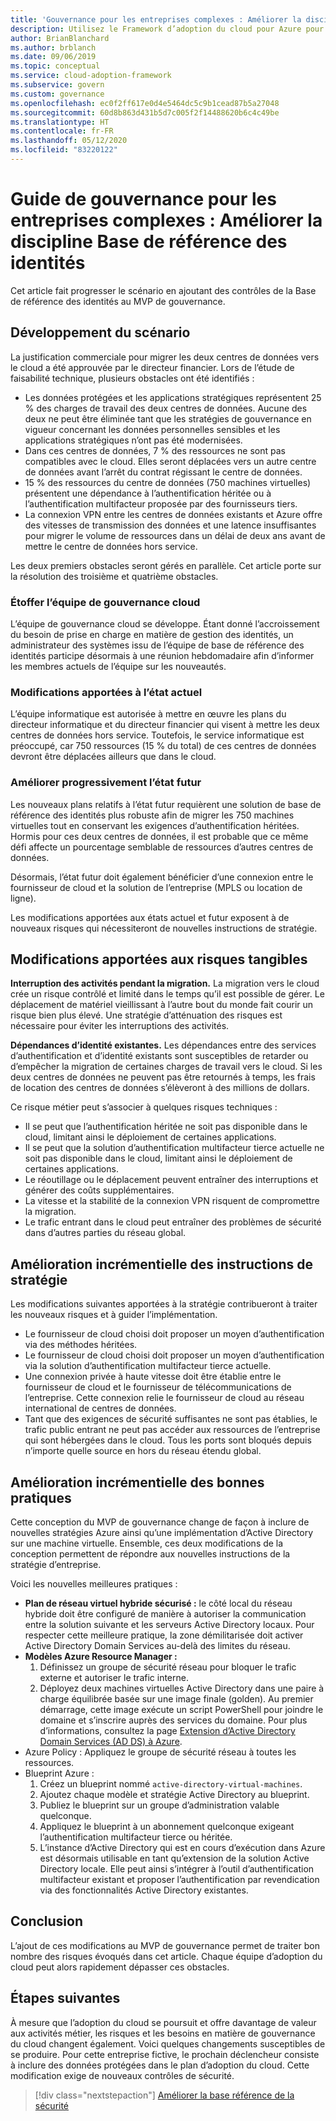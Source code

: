 ```yaml
---
title: 'Gouvernance pour les entreprises complexes : Améliorer la discipline Base de référence des identités'
description: Utilisez le Framework d’adoption du cloud pour Azure pour savoir comment ajouter des contrôles de base de référence des identités à un produit minimum viable (MVP, minimum viable product) de gouvernance.
author: BrianBlanchard
ms.author: brblanch
ms.date: 09/06/2019
ms.topic: conceptual
ms.service: cloud-adoption-framework
ms.subservice: govern
ms.custom: governance
ms.openlocfilehash: ec0f2ff617e0d4e5464dc5c9b1cead87b5a27048
ms.sourcegitcommit: 60d8b863d431b5d7c005f2f14488620b6c4c49be
ms.translationtype: HT
ms.contentlocale: fr-FR
ms.lasthandoff: 05/12/2020
ms.locfileid: "83220122"
---
```

<!-- cSpell:ignore CFO's MPLS -->

# <a name="governance-guide-for-complex-enterprises-improve-the-identity-baseline-discipline"></a>Guide de gouvernance pour les entreprises complexes : Améliorer la discipline Base de référence des identités

Cet article fait progresser le scénario en ajoutant des contrôles de la Base de référence des identités au MVP de gouvernance.

## <a name="advancing-the-narrative"></a>Développement du scénario

La justification commerciale pour migrer les deux centres de données vers le cloud a été approuvée par le directeur financier. Lors de l’étude de faisabilité technique, plusieurs obstacles ont été identifiés :

- Les données protégées et les applications stratégiques représentent 25 % des charges de travail des deux centres de données. Aucune des deux ne peut être éliminée tant que les stratégies de gouvernance en vigueur concernant les données personnelles sensibles et les applications stratégiques n’ont pas été modernisées.
- Dans ces centres de données, 7 % des ressources ne sont pas compatibles avec le cloud. Elles seront déplacées vers un autre centre de données avant l’arrêt du contrat régissant le centre de données.
- 15 % des ressources du centre de données (750 machines virtuelles) présentent une dépendance à l’authentification héritée ou à l’authentification multifacteur proposée par des fournisseurs tiers.
- La connexion VPN entre les centres de données existants et Azure offre des vitesses de transmission des données et une latence insuffisantes pour migrer le volume de ressources dans un délai de deux ans avant de mettre le centre de données hors service.

Les deux premiers obstacles seront gérés en parallèle. Cet article porte sur la résolution des troisième et quatrième obstacles.

### <a name="expand-the-cloud-governance-team"></a>Étoffer l’équipe de gouvernance cloud

L’équipe de gouvernance cloud se développe. Étant donné l’accroissement du besoin de prise en charge en matière de gestion des identités, un administrateur des systèmes issu de l’équipe de base de référence des identités participe désormais à une réunion hebdomadaire afin d’informer les membres actuels de l’équipe sur les nouveautés.

### <a name="changes-in-the-current-state"></a>Modifications apportées à l’état actuel

L’équipe informatique est autorisée à mettre en œuvre les plans du directeur informatique et du directeur financier qui visent à mettre les deux centres de données hors service. Toutefois, le service informatique est préoccupé, car 750 ressources (15 % du total) de ces centres de données devront être déplacées ailleurs que dans le cloud.

### <a name="incrementally-improve-the-future-state"></a>Améliorer progressivement l’état futur

Les nouveaux plans relatifs à l’état futur requièrent une solution de base de référence des identités plus robuste afin de migrer les 750 machines virtuelles tout en conservant les exigences d’authentification héritées. Hormis pour ces deux centres de données, il est probable que ce même défi affecte un pourcentage semblable de ressources d’autres centres de données.

Désormais, l’état futur doit également bénéficier d’une connexion entre le fournisseur de cloud et la solution de l’entreprise (MPLS ou location de ligne).

Les modifications apportées aux états actuel et futur exposent à de nouveaux risques qui nécessiteront de nouvelles instructions de stratégie.

## <a name="changes-in-tangible-risks"></a>Modifications apportées aux risques tangibles

**Interruption des activités pendant la migration.** La migration vers le cloud crée un risque contrôlé et limité dans le temps qu’il est possible de gérer. Le déplacement de matériel vieillissant à l’autre bout du monde fait courir un risque bien plus élevé. Une stratégie d’atténuation des risques est nécessaire pour éviter les interruptions des activités.

**Dépendances d’identité existantes.** Les dépendances entre des services d’authentification et d’identité existants sont susceptibles de retarder ou d’empêcher la migration de certaines charges de travail vers le cloud. Si les deux centres de données ne peuvent pas être retournés à temps, les frais de location des centres de données s’élèveront à des millions de dollars.

Ce risque métier peut s’associer à quelques risques techniques :

- Il se peut que l’authentification héritée ne soit pas disponible dans le cloud, limitant ainsi le déploiement de certaines applications.
- Il se peut que la solution d’authentification multifacteur tierce actuelle ne soit pas disponible dans le cloud, limitant ainsi le déploiement de certaines applications.
- Le réoutillage ou le déplacement peuvent entraîner des interruptions et générer des coûts supplémentaires.
- La vitesse et la stabilité de la connexion VPN risquent de compromettre la migration.
- Le trafic entrant dans le cloud peut entraîner des problèmes de sécurité dans d’autres parties du réseau global.

## <a name="incremental-improvement-of-the-policy-statements"></a>Amélioration incrémentielle des instructions de stratégie

Les modifications suivantes apportées à la stratégie contribueront à traiter les nouveaux risques et à guider l’implémentation.

- Le fournisseur de cloud choisi doit proposer un moyen d’authentification via des méthodes héritées.
- Le fournisseur de cloud choisi doit proposer un moyen d’authentification via la solution d’authentification multifacteur tierce actuelle.
- Une connexion privée à haute vitesse doit être établie entre le fournisseur de cloud et le fournisseur de télécommunications de l’entreprise. Cette connexion relie le fournisseur de cloud au réseau international de centres de données.
- Tant que des exigences de sécurité suffisantes ne sont pas établies, le trafic public entrant ne peut pas accéder aux ressources de l’entreprise qui sont hébergées dans le cloud. Tous les ports sont bloqués depuis n’importe quelle source en hors du réseau étendu global.

## <a name="incremental-improvement-of-the-best-practices"></a>Amélioration incrémentielle des bonnes pratiques

Cette conception du MVP de gouvernance change de façon à inclure de nouvelles stratégies Azure ainsi qu’une implémentation d’Active Directory sur une machine virtuelle. Ensemble, ces deux modifications de la conception permettent de répondre aux nouvelles instructions de la stratégie d’entreprise.

Voici les nouvelles meilleures pratiques :

- **Plan de réseau virtuel hybride sécurisé :** le côté local du réseau hybride doit être configuré de manière à autoriser la communication entre la solution suivante et les serveurs Active Directory locaux. Pour respecter cette meilleure pratique, la zone démilitarisée doit activer Active Directory Domain Services au-delà des limites du réseau.
- **Modèles Azure Resource Manager :**
    1. Définissez un groupe de sécurité réseau pour bloquer le trafic externe et autoriser le trafic interne.
    2. Déployez deux machines virtuelles Active Directory dans une paire à charge équilibrée basée sur une image finale (golden). Au premier démarrage, cette image exécute un script PowerShell pour joindre le domaine et s’inscrire auprès des services du domaine. Pour plus d’informations, consultez la page [Extension d’Active Directory Domain Services (AD DS) à Azure](https://docs.microsoft.com/azure/architecture/reference-architectures/identity/adds-extend-domain).
- Azure Policy : Appliquez le groupe de sécurité réseau à toutes les ressources.
- Blueprint Azure :
    1. Créez un blueprint nommé `active-directory-virtual-machines`.
    2. Ajoutez chaque modèle et stratégie Active Directory au blueprint.
    3. Publiez le blueprint sur un groupe d’administration valable quelconque.
    4. Appliquez le blueprint à un abonnement quelconque exigeant l’authentification multifacteur tierce ou héritée.
    5. L’instance d’Active Directory qui est en cours d’exécution dans Azure est désormais utilisable en tant qu’extension de la solution Active Directory locale. Elle peut ainsi s’intégrer à l’outil d’authentification multifacteur existant et proposer l’authentification par revendication via des fonctionnalités Active Directory existantes.

## <a name="conclusion"></a>Conclusion

L’ajout de ces modifications au MVP de gouvernance permet de traiter bon nombre des risques évoqués dans cet article. Chaque équipe d’adoption du cloud peut alors rapidement dépasser ces obstacles.

## <a name="next-steps"></a>Étapes suivantes

À mesure que l’adoption du cloud se poursuit et offre davantage de valeur aux activités métier, les risques et les besoins en matière de gouvernance du cloud changent également. Voici quelques changements susceptibles de se produire. Pour cette entreprise fictive, le prochain déclencheur consiste à inclure des données protégées dans le plan d’adoption du cloud. Cette modification exige de nouveaux contrôles de sécurité.

> [!div class="nextstepaction"]
> [Améliorer la base référence de la sécurité](./security-baseline-improvement.md)
